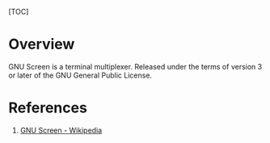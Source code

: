 [TOC]

# Overview
GNU Screen is a terminal multiplexer. Released under the terms of version 3 or later of the GNU General Public License.

# References
1. [GNU Screen - Wikipedia][1]

[1]: https://en.wikipedia.org/wiki/GNU_Screen "GNU Screen - Wikipedia"
